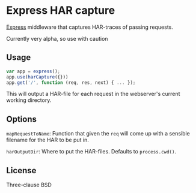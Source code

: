 Express HAR capture
===================

[Express](http://expressjs.com) middleware that captures HAR-traces of passing
requests.

Currently very alpha, so use with caution

Usage
-----

````javascript
var app = express();
app.use(harCapture({}))
app.get('/', function (req, res, next) { ... });
````

This will output a HAR-file for each request in the webserver's current working
directory.

Options
-------

`mapRequestToName`: Function that given the `req` will come up with a sensible
filename for the HAR to be put in.

`harOutputDir`: Where to put the HAR-files. Defaults to `process.cwd()`.

License
-------

Three-clause BSD
